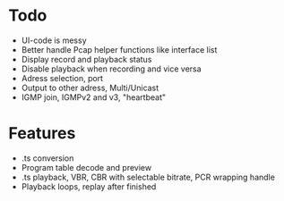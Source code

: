 # Todo
* UI-code is messy
* Better handle Pcap helper functions like interface list
* Display record and playback status
* Disable playback when recording and vice versa
* Adress selection, port
* Output to other adress, Multi/Unicast
* IGMP join, IGMPv2 and v3, "heartbeat"

# Features
* .ts conversion
* Program table decode and preview
* .ts playback, VBR, CBR with selectable bitrate, PCR wrapping handle
* Playback loops, replay after finished
